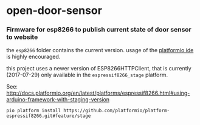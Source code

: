 # **open-door-sensor**

### Firmware for esp8266 to publish current state of door sensor to website

the `esp8266` folder contains the current version.
usage of the [platformio ide](http://platformio.org) is highly encouraged.

this project uses a newer version of ESP8266HTTPClient,
that is currently (2017-07-29) only available in the `espressif8266_stage` platform.

See: http://docs.platformio.org/en/latest/platforms/espressif8266.html#using-arduino-framework-with-staging-version

```
pio platform install https://github.com/platformio/platform-espressif8266.git#feature/stage
```
